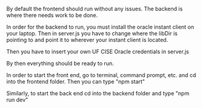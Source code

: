 By default the frontend should run without any issues. The backend is where there needs work to be done.

In order for the backend to run, you must install the oracle instant client on your laptop. Then in server.js you have to change where the libDir is pointing to
and point it to wherever your instant client is located.

Then you have to insert your own UF CISE Oracle credentials in server.js

By then everything should be ready to run.


In order to start the front end, go to terminal, command prompt, etc. and cd into the frontend folder. Then you can type "npm start"

Similarly, to start the back end cd into the backend folder and type "npm run dev"
